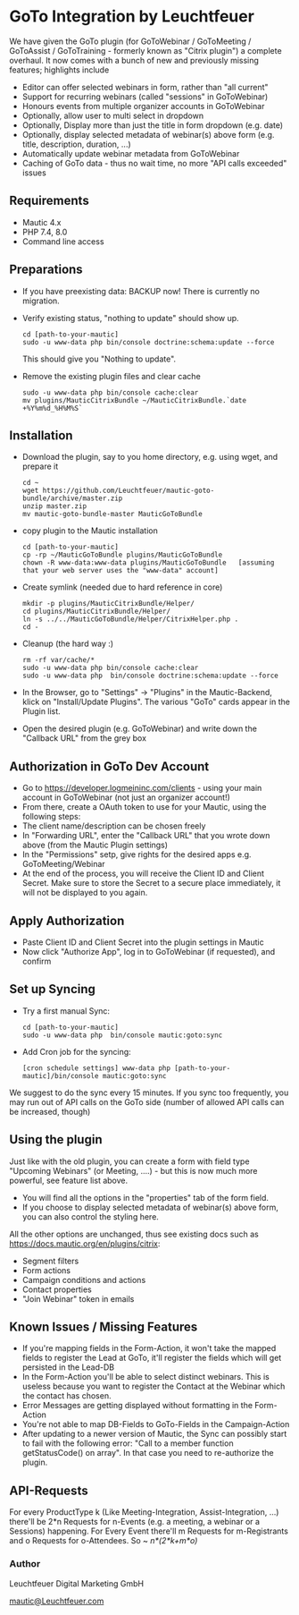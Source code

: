 # GoTo Integration by Leuchtfeuer

We have given the GoTo plugin (for GoToWebinar / GoToMeeting / GoToAssist / GoToTraining - formerly known as "Citrix plugin") a complete overhaul. It now comes with a bunch of new and previously missing features; highlights include
- Editor can offer selected webinars in form, rather than "all current"
- Support for recurring webinars (called "sessions" in GoToWebinar)
- Honours events from multiple organizer accounts in GoToWebinar
- Optionally, allow user to multi select in dropdown
- Optionally, Display more than just the title in form dropdown (e.g. date)
- Optionally, display selected metadata of webinar(s) above form (e.g. title, description, duration, ...)
- Automatically update webinar metadata from GoToWebinar
- Caching of GoTo data - thus no wait time, no more "API calls exceeded" issues

## Requirements
* Mautic 4.x
* PHP 7.4, 8.0
* Command line access

## Preparations
* If you have preexisting data: BACKUP now! There is currently no migration.

* Verify existing status, "nothing to update" should show up.

      cd [path-to-your-mautic]
      sudo -u www-data php bin/console doctrine:schema:update --force
  This should give you "Nothing to update".
  
* Remove the existing plugin files and clear cache

      sudo -u www-data php bin/console cache:clear
      mv plugins/MauticCitrixBundle ~/MauticCitrixBundle.`date +%Y%m%d_%H%M%S`
    
## Installation
* Download the plugin, say to you home directory, e.g. using wget, and prepare it
  
      cd ~
      wget https://github.com/Leuchtfeuer/mautic-goto-bundle/archive/master.zip
      unzip master.zip
      mv mautic-goto-bundle-master MauticGoToBundle

* copy plugin to the Mautic installation

      cd [path-to-your-mautic]
      cp -rp ~/MauticGoToBundle plugins/MauticGoToBundle
      chown -R www-data:www-data plugins/MauticGoToBundle   [assuming that your web server uses the "www-data" account]
      
* Create symlink (needed due to hard reference in core)

      mkdir -p plugins/MauticCitrixBundle/Helper/
      cd plugins/MauticCitrixBundle/Helper/
      ln -s ../../MauticGoToBundle/Helper/CitrixHelper.php .
      cd -
      
* Cleanup (the hard way :)

      rm -rf var/cache/*
      sudo -u www-data php bin/console cache:clear
      sudo -u www-data php  bin/console doctrine:schema:update --force
      
            
* In the Browser, go to "Settings" -> "Plugins" in the Mautic-Backend, klick on "Install/Update Plugins". The various "GoTo" cards appear in the Plugin list.
* Open the desired plugin (e.g. GoToWebinar) and write down the "Callback URL" from the grey box
    
## Authorization in GoTo Dev Account
* Go to https://developer.logmeininc.com/clients - using your main account in GoToWebinar (not just an organizer account!)
* From there, create a OAuth token to use for your Mautic, using the following steps:
* The client name/description can be chosen freely
* In "Forwarding URL", enter the "Callback URL" that you wrote down above (from the Mautic Plugin settings)
* In the "Permissions" setp, give rights for the desired apps e.g. GoToMeeting/Webinar
* At the end of the process, you will receive the Client ID and Client Secret. Make sure to store the Secret to a secure place immediately, it will not be displayed to you again.

## Apply Authorization
* Paste Client ID and Client Secret into the plugin settings in Mautic
* Now click "Authorize App", log in to GoToWebinar (if requested), and confirm

## Set up Syncing
* Try a first manual Sync: 

      cd [path-to-your-mautic]
      sudo -u www-data php  bin/console mautic:goto:sync

* Add Cron job for the syncing:

      [cron schedule settings] www-data php [path-to-your-mautic]/bin/console mautic:goto:sync

We suggest to do the sync every 15 minutes.
If you sync too frequently, you may run out of API calls on the GoTo side (number of allowed API calls can be increased, though)

## Using the plugin

Just like with the old plugin, you can create a form with field type "Upcoming Webinars" (or Meeting, ....) - but this is now much more powerful, see feature list above.
* You will find all the options in the "properties" tab of the form field.
* If you choose to display selected metadata of webinar(s) above form, you can also control the styling here.

All the other options are unchanged, thus see existing docs such as https://docs.mautic.org/en/plugins/citrix:
* Segment filters
* Form actions
* Campaign conditions and actions
* Contact properties
* "Join Webinar" token in emails

## Known Issues / Missing Features

* If you're mapping fields in the Form-Action, it won't take the mapped fields to register the Lead at GoTo, it'll register the fields which will get persisted in the Lead-DB
* In the Form-Action you'll be able to select distinct webinars. This is useless because you want to register the Contact at the Webinar which the contact has chosen.
* Error Messages are getting displayed without formatting in the Form-Action
* You're not able to map DB-Fields to GoTo-Fields in the Campaign-Action
* After updating to a newer version of Mautic, the Sync can possibly start to fail with the following error: "Call to a member function getStatusCode() on array". In that case you need to re-authorize the plugin.

## API-Requests
For every ProductType k (Like Meeting-Integration, Assist-Integration, ...) there'll be 2\*n Requests for n-Events (e.g. a meeting, a webinar or a Sessions) happening.
For Every Event there'll m Requests for m-Registrants and o Requests for o-Attendees. So ~ *n\*(2\*k+m\*o)*

### Author
Leuchtfeuer Digital Marketing GmbH

mautic@Leuchtfeuer.com